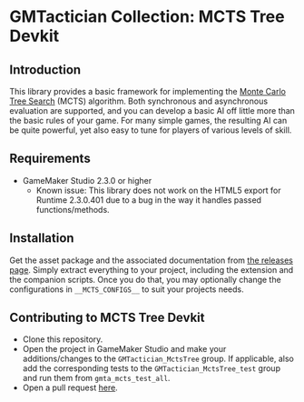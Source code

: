 # GMTactician Collection: MCTS Tree Devkit

## Introduction

This library provides a basic framework for implementing the [Monte Carlo Tree Search](https://en.wikipedia.org/wiki/Monte_Carlo_tree_search) (MCTS) algorithm. Both synchronous and asynchronous evaluation are supported, and you can develop a basic AI off little more than the basic rules of your game. For many simple games, the resulting AI can be quite powerful, yet also easy to tune for players of various levels of skill.

## Requirements

- GameMaker Studio 2.3.0 or higher
    - Known issue: This library does not work on the HTML5 export for Runtime 2.3.0.401 due to a bug in the way it handles passed functions/methods.

## Installation

Get the asset package and the associated documentation from [the releases page](https://github.com/dicksonlaw583/GMTactician_MctsTree/releases). Simply extract everything to your project, including the extension and the companion scripts. Once you do that, you may optionally change the configurations in `__MCTS_CONFIGS__` to suit your projects needs.

## Contributing to MCTS Tree Devkit

- Clone this repository.
- Open the project in GameMaker Studio and make your additions/changes to the `GMTactician_MctsTree` group. If applicable, also add the corresponding tests to the `GMTactician_MctsTree_test` group and run them from `gmta_mcts_test_all`.
- Open a pull request [here](https://github.com/dicksonlaw583/GMTactician_MctsTree/issues).
